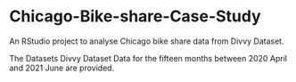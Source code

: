 # Chicago-Bike-share-Case-Study
An RStudio project to analyse Chicago bike share data from Divvy Dataset.

The Datasets Divvy Dataset
Data for the fifteen months between 2020 April and 2021 June are provided.

